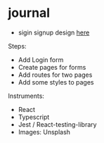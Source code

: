# journal

- sigin signup design [here](https://dribbble.com/shots/16705889-Login-Sign-up-AW-Universal-Page)

Steps:

- Add Login form
- Create pages for forms
- Add routes for two pages
- Add some styles to pages

Instruments:

- React
- Typescript
- Jest / React-testing-library
- Images: Unsplash